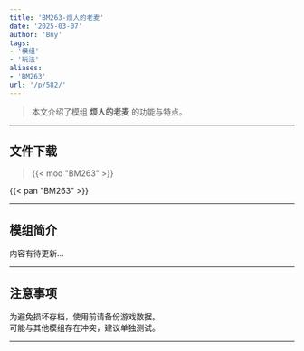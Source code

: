 ```yaml
---
title: 'BM263-烦人的老麦'
date: '2025-03-07'
author: 'Bny'
tags:
- '模组'
- '玩法'
aliases:
- 'BM263'
url: '/p/582/'
---
```


> 本文介绍了模组 **烦人的老麦** 的功能与特点。

---

## 文件下载  

> {{< mod "BM263" >}}  

{{< pan "BM263" >}}  

---

## 模组简介

>  
内容有待更新...  

---

## 注意事项

>  
为避免损坏存档，使用前请备份游戏数据。  
可能与其他模组存在冲突，建议单独测试。  

---

